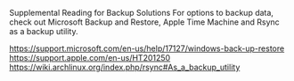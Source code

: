 Supplemental Reading for Backup Solutions
For options to backup data, check out Microsoft Backup and Restore, Apple Time Machine and Rsync as a backup utility.


https://support.microsoft.com/en-us/help/17127/windows-back-up-restore
https://support.apple.com/en-us/HT201250
https://wiki.archlinux.org/index.php/rsync#As_a_backup_utility